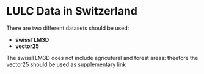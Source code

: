 # LULC Data in Switzerland

There are two different datasets should be used:

- **swissTLM3D**
- **vector25**

The swissTLM3D does not include agricutural and forest areas: theefore the vector25 should be used as supplementary [link](https://www.sciencedirect.com/science/article/pii/S0160412017308024#s0010)